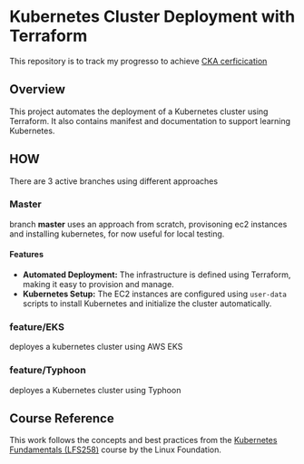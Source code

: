 # Kubernetes Cluster Deployment with Terraform

This repository is to track my progresso to achieve [CKA cerficication](https://training.linuxfoundation.org/certification/certified-kubernetes-administrator-cka/) 

## Overview

This project automates the deployment of a Kubernetes cluster using Terraform. 
It also contains manifest and documentation to support learning Kubernetes.

## HOW

There are 3 active branches using different approaches

### Master

branch **master** uses an approach from scratch, provisoning ec2 instances and installing kubernetes, for now useful for local testing.

#### Features

- **Automated Deployment:** The infrastructure is defined using Terraform, making it easy to provision and manage.
- **Kubernetes Setup:** The EC2 instances are configured using `user-data` scripts to install Kubernetes and initialize the cluster automatically.

### feature/EKS

deployes a kubernetes cluster using AWS EKS

### feature/Typhoon

deployes a Kubernetes cluster using Typhoon




## Course Reference

This work follows the concepts and best practices from the [Kubernetes Fundamentals (LFS258)](https://trainingportal.linuxfoundation.org/courses/kubernetes-fundamentals-lfs258) course by the Linux Foundation.



